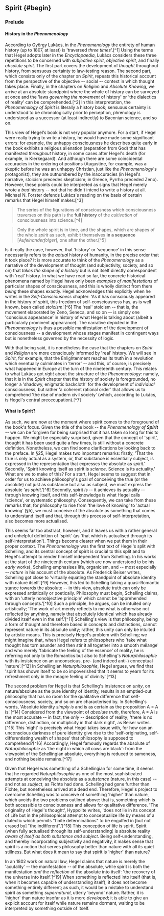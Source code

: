 ## Spirit {#begin}

### Prelude

#### History in the *Phenomenology*

According to György Lukács, in the *Phenomenology* the entirety of human history
(up to 1807, at least) is 'traversed *three times*'.[^1] Using the terms that
Hegel adopts later in the *Encyclopaedia*, Lukács considers these three
repetitions to be concerned with *subjective spirit*, *objective spirit*, and
finally *absolute spirit*. The first part covers the development of *thought*
throughout history, from sensuous certainty to law-testing reason. The second
part, which consists only of the chapter on *Spirit*, repeats this historical
account from the perspective of the objective -- social -- context in which
thought takes place. Finally, in the chapters on *Religion* and *Absolute
Knowing*, we arrive at an absolute standpoint where the whole of history can be
surveyed at once and the 'laws *governing the movement* of history' or 'the
dialectics of reality' can be comprehended.[^2] In this interpretation, the
*Phenomenology of Spirit* is literally a history book; sensuous certainty is
understood to be chronologically prior to perception, phrenology is understood
as a successor (at least indirectly) to Baconian science, and so on.

This view of Hegel's book is not very popular anymore. For a start, if Hegel
were really trying to write a history, he would have made some significant
errors: for example, the unhappy consciousness he describes quite early in the
book exhibits a religious alienation (separation from God) that has manifested
*throughout* history, in some cases after Hegel's death (for example, in
Kierkegaard). And although there are some coincidental accuracies in the
ordering of positions (Augustine, for example, was a skeptic before he was an
unhappy Christian, just like the *Phenomenology*'s protagonist), they are
outnumbered by the *in*accuracies (in Hegel's narrative, stoicism precedes
skepticism; in Greece, Pyrrho preceded Zeno). However, these points could be
interpreted as signs that Hegel merely wrote a *bad* history -- not that he
didn't intend to write a history at all. Michael N. Forster defends Lukács's
reading on the basis of certain remarks that Hegel himself makes:[^3]

> The series of the figurations of consciousness which consciousness traverses
> on this path is the **full history** of the *cultivation* of consciousness
> into science.[^4]

> Only the whole spirit is in time, and the shapes, which are shapes of the
> whole *spirit* as such, exhibit themselves **in a sequence**
> [*Aufeinanderfolger*], one after the other.[^5]

Is it really the case, however, that 'history' or 'sequence' in this sense
necessarily refers to the *actual* history of humanity, in the precise order
that it took place? It is more accurate to think of the *Phenomenology* as a
narrative of the development of thought (and subjectivity, society, and so on)
that *takes the shape of a history* but is not itself directly correspondent
with 'real' history. In what we have read so far, the concrete historical
phenomena named by Hegel have only been *examples of manifestations* of
particular shapes of consciousness, and this is wholly distinct from them
*being* these shapes exactly. Hegel acknowledges this explicitly when he writes
in the *Self-Consciousness* chapter: 'As it has consciously appeared in the
history of spirit, this freedom of self-consciousness has, as is well known,
been called *stoicism*.'[^6] The 'real' stoicism -- that is, the movement
elaborated by Zeno, Seneca, and so on -- is simply one 'conscious appearance' in
history of what Hegel is talking about (albeit a particularly prominent
appearance). The narrative depicted in the *Phenomenology* is thus a possible
manifestation of the development of consciousness -- a development whose stages
manifest in contingent ways but is nonetheless governed by the necessity of
logic.

With that being said, it is nonetheless the case that the chapters on *Spirit*
and *Religion* are more consciously informed by 'real' history. We will see in
*Spirit*, for example, that the Enlightenment reaches its truth in a revolution
which eventually culminates in 'terror' -- and this, of course, is precisely
what happened in Europe at the turn of the nineteenth century. This relates to
what Lukács got *right* about the structure of the *Phenomenology*: namely, that
it is in the *Spirit* chapter that the history of society is foregrounded, no
longer a 'shadowy, enigmatic backcloth' for the development of *individual*
consciousness, but rather 'a coherent rational order' that allows us to
comprehend 'the rise of modern civil society' (which, according to Lukács, is
Hegel's central preoccupation).[^7]

#### What is Spirit?

As such, we are now at the moment where spirit comes to the foreground of the
book's focus. Given the title of the book -- the *Phenomenology of* ***Spirit***
-- we can be forgiven for being surprised that it has taken so long for this to
happen. We might be especially surprised, given that the concept of 'spirit',
thought it has been used quite a few times, is still without a concrete
definition. Nonetheless, we can find some clarifications by looking back to the
preface. In §25, Hegel makes two important remarks: firstly, 'That the true is
only actual as a system, or, that substance is essentially subject, is expressed
in the representation that expresses the absolute as *spirit*.' Secondly,
'Spirit knowing itself as spirit is *science*. Science is its actuality.' What
are we to make of this? For a start, Hegel seems to suggest that in order for us
to achieve philosophy's goal of conceiving the true (or the absolute) not just
as substance but also as subject, we must express the absolute 'as
*spirit*.'[^8] Secondly, spirit *is* -- it achieves its actuality -- through
knowing itself, and this self-knowledge is what Hegel calls 'science', or
systematic philosophy. Consequently, we can take from these remarks that, for
philosophy to rise from 'the love of knowing' to 'actual knowing' (§5), we must
conceive of the absolute as something that comes to understand itself and that,
through this process of self-interpretation, also becomes more actualised.

This seems far too abstract, however, and it leaves us with a rather general and
unhelpful definition of 'spirit' (as 'that which is actualised through its
self-interpretation'). Things become clearer when we put them in their proper
context. The *Phenomenology* was the first text of Hegel's split with Schelling,
and its central concept of spirit is crucial to this split and to Hegel's
attempt to render himself independent from Schelling. In his works at the start
of the nineteenth century (which are now understood to be his *early* works),
Schelling emphasises life, organicism, and -- most especially -- *nature* in his
account of the absolute. As Frederick Beiser writes, Schelling got close to
'virtually equating the standpoint of absolute identity with nature itself.'[^9]
However, this led to Schelling taking a quasi-Romantic stance towards the
absolute -- in this view, absolute truth can only be expressed artistically or
poetically. Philosophy must begin, Schelling claims, with an 'utterly
nonobjective principle' which cannot be 'apprehended through concepts.'[^10]
Such a principle, he argues, can be intuited only artistically; 'The work of art
merely reflects to me what is otherwise not reflected by anything, namely that
absolutely identical which has already divided itself even in the self.'[^11]
Schelling's view is that philosophy, being a form of thought and therefore based
in concepts and distinctions, cannot represent nature in its absolute unity;
rather, this unity can only be intuited by artistic means. This is precisely
Hegel's problem with Schelling; we might imagine that, when Hegel refers to
philosophers who 'take what thought has torn asunder and then stir it all
together into a smooth mélange' and who merely 'fabricate the feeling of the
essence' of reality, he is referring not only to the Romantics but also to
Schelling's *Naturphilosophie* with its insistence on an unconscious, pre- (and
indeed anti-) conceptual 'nature'.[^12] In Schellingian *Naturphilosophie*,
Hegel argues, we find that 'spirit has shown itself to be so impoverished that
it seems to yearn for its refreshment only in the meagre feeling of
divinity.'[^13]

The second problem for Hegel is that Schelling's insistence on *unity*, on
nature/absolute as the pure identity of identity, results in an emptied-out
philosophy that has no room for the qualitative difference that
self-consciousness, society, and so on are characterised by. In Schelling's
words, 'Absolute identity *simply is* and is as certain as the proposition A = A
is.'[^14] Considered from the viewpoint of *absolute truth*, therefore, A = A is
the most accurate -- in fact, the *only* -- description of reality; 'there is no
difference, distinction, or multiplicity in that dark night', as Beiser
writes.[^15] This 'night' is precisely what Hegel takes issue with, for how can
an unconscious darkness of pure identity give rise to the 'self-originating,
self-differentiating wealth of shapes' that philosophy is supposed to
comprehend?[^16] Accordingly, Hegel famously regards the absolute of
*Naturphilosophie* as 'the night in which all cows are black': from the
viewpoint of the Schellingian absolute, everything is reduced to sameness, and
nothing beside remains.[^17]

Given that Hegel was something of a Schellingian for some time, it seems that he
regarded *Naturphilosophie* as one of the most sophisticated attempts at
conceiving the absolute as a *substance* (nature, in this case) -- and not as
*subject*, as Fichte had done. Schelling had gone further than Fichte, but
nonetheless arrived at a dead end. Therefore, Hegel's project to overcome
Schelling was to conceive of something 'higher' than nature, which avoids the
two problems outlined above: that is, something which is both accessible to
consciousness and allows for qualitative difference. 'The originality of Hegel's
thought', Hyppolite writes, 'does not lie in its concept of Life but in the
philosophical attempt to conceptualize life by means of a dialectic which
permits "finite determinations" to be engulfed in [but not erased by] "the
indifferent".'[^18] This conception of life is spirit. Spirit (when fully
actualised through its self-understanding) is absolute reality *aware of itself
as both substance and subject*. Being self-understanding, and thereby
incorporating subjectivity and negativity, it makes sense that spirit is a
notion that serves philosophy better than nature with all its quiet stillness.
But what does it mean to say that spirit is 'higher' than nature?

In an 1802 work on natural law, Hegel claims that nature is merely the
'acutality' -- the manifestation -- of the absolute, while spirit is both the
manifestation *and* the *reflection* of the absolute into itself: 'the recovery
of the universe into itself.'[^19] When something is reflected into itself (that
is, when it becomes capable of understanding itself), it does not become
something entirely different; as such, it would be a mistake to understand
spirit as something *supernatural*, utterly 'beyond' nature. Rather, it is
'higher' than nature insofar as it is more *developed*; it is able to give an
explicit account for itself while nature remains dormant, waiting to be
interpreted by something outside of itself.
